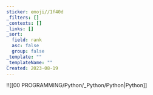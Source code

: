 ```yaml
---
sticker: emoji//1f40d
_filters: []
_contexts: []
_links: []
_sort:
  field: rank
  asc: false
  group: false
_template: ""
_templateName: ""
Created: 2023-08-19
---
```

!![[00 PROGRAMMING/Python/_Python/Python|Python]]